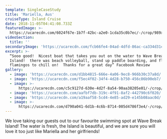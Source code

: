 ```yaml
---
template: SingleCaseStudy
title: 'Mariella, Aus'
cruiseType: Island Cruise
date: 2018-11-05T04:41:08.733Z
featuredImage: >-
  https://ucarecdn.com/6024f67e-1b7f-42bc-a2e0-1cda35c0b7ec/-/crop/989x993/0,73/-/preview/
videoSection:
  title: ''
secondaryImage: 'https://ucarecdn.com/fcb66fe4-04ad-4dfd-86ac-ca334d31ce3b/'
excerpt: >-
  “Sooo good!  Nicest boat that takes you out on the water to Wave Break
  Island!  there was beach volleyball, stand up paddle boarding, and float-able
  flamingos to chill on!  Thanks for a great day” Facebook Review
gallery:
  - image: 'https://ucarecdn.com/d1bb4815-666e-4a06-9ec8-966b30c37a8d/'
  - image: 'https://ucarecdn.com/f5ec4f02-34f4-4d28-b750-456c86b90eb7/'
  - image: >-
      https://ucarecdn.com/c5c9127d-630e-4d2f-8a54-90aa38205e01/-/crop/1002x1130/0,102/-/preview/
  - image: 'https://ucarecdn.com/aafbf7db-319c-4f91-8af2-442790c6f020/'
  - image: 'https://ucarecdn.com/a19aaf58-5cd4-4e85-ad29-e145b08aac0d/'
  - image: >-
      https://ucarecdn.com/d790a041-6d1b-4c6b-8714-005d4786f3e4/-/crop/989x1210/0,0/-/preview/
---
```

We love taking our guests out to our favourite swimming spot at Wave Break Island! The water is fresh, the Island is beautiful, and we are sure you will love it too just like Mariella and her girlfriends!
